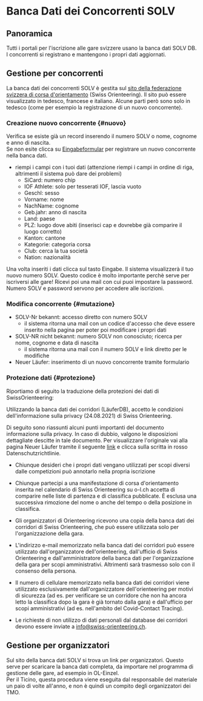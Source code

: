 # Banca Dati dei Concorrenti SOLV


## Panoramica

Tutti i portali per l'iscrizione alle gare svizzere usano la banca dati SOLV DB.
I concorrenti si registrano e mantengono i propri dati aggiornati.

## Gestione per concorrenti

La banca dati dei concorrenti SOLV è gestita sul [sito della federazione svizzera di corsa d'orientamento](https://www.o-l.ch/cgi-bin/solvdb) (Swiss Orienteering).
Il sito può essere visualizzato in tedesco, francese e italiano. Alcune parti però sono solo in tedesco (come per esempio la registrazione di un nuovo concorrente).


### Creazione nuovo concorrente {#nuovo}
Verifica se esiste già un record inserendo il numero SOLV o nome, cognome e anno di nascita.   
Se non esite clicca su [Eingabeformular](https://www.o-l.ch/cgi-bin/solvdb?&competitor=newform) per registrare un nuovo concorrente nella banca dati.


- riempi i campi con i tuoi dati (attenzione riempi i campi in ordine di riga, altrimenti il sistema può dare dei problemi)  
    - SiCard: numero chip  
    - IOF Athlete: solo per tesserati IOF, lascia vuoto  
    - Geschl: sesso  
    - Vorname: nome  
    - NachName: cognome  
    - Geb.jahr: anno di nascita  
    - Land: paese  
    - PLZ: luogo dove abiti (inserisci cap e dovrebbe già comparire il luogo corretto)  
    - Kanton: cantone  
    - Kategorie: categoria corsa  
    - Club: cerca la tua società  
    - Nation: nazionalità 

Una volta inseriti i dati clicca sul tasto Eingabe. Il sistema visualizzerà il tuo nuovo numero SOLV. Questo codice è molto importante perchè serve per iscriversi alle gare! Ricevi poi una mail con cui puoi impostare la password. Numero SOLV e password servono per accedere alle iscrizioni.




### Modifica concorrente {#mutazione}
 

- SOLV-Nr bekannt: accesso diretto con numero SOLV 
    - il sistema ritorna una mail con un codice d'accesso che deve essere inserito nella pagina per poter poi modificare i propri dati
- SOLV-NR nicht bekannt: numero SOLV non conosciuto; ricerca per nome, cognome e data di nascita
    - il sistema ritorna una mail con il numero SOLV e link diretto per le modifiche
- Neuer Läufer: inserimento di un nuovo concorrente tramite formulario

### Protezione dati {#protezione}


Riportiamo di seguito la traduzione della protezioni dei dati di SwissOrienteering:  

Utilizzando la banca dati dei corridori (LäuferDB), accetto le condizioni dell'informazione sulla privacy (24.08.2021) di Swiss Orienteering.

Di seguito sono riassunti alcuni punti importanti del documento informazione sulla privacy. In caso di dubbio, valgono le disposizioni dettagliate descitte in tale documento. Per visualizzare l'originale vai alla pagina Neuer Läufer tramite il seguente [link](https://www.o-l.ch/cgi-bin/solvdb?&competitor=newform) e clicca sulla scritta in rosso Datenschutzrichtlinie.
 

- Chiunque desideri che i propri dati vengano utilizzati per scopi diversi dalle competizioni può annotarlo nella propria iscrizione 

- Chiunque partecipi a una manifestazione di corsa d'orientamento inserita nel calendario di Swiss Orienteering su o-l.ch accetta di comparire nelle liste di partenza e di classifica pubblicate. È esclusa una successiva rimozione del nome o anche del tempo o della posizione in classifica.

- Gli organizzatori di Orienteering ricevono una copia della banca dati dei corridori di Swiss Orienteering, che può essere utilizzata solo per l'organizzazione della gara.

- L'indirizzo e-mail memorizzato nella banca dati dei corridori può essere utilizzato dall'organizzatore dell'orienteering, dall'ufficio di Swiss Orienteering e dall'amministratore della banca dati per l'organizzazione della gara per scopi amministrativi. Altrimenti sarà trasmesso solo con il consenso della persona.

- Il numero di cellulare memorizzato nella banca dati dei corridori viene utilizzato esclusivamente dall'organizzatore dell'orienteering per motivi di sicurezza (ad es. per verificare se un corridore che non ha ancora letto la classifica dopo la gara è già tornato dalla gara) e dall'ufficio per scopi amministrativi (ad es. nell'ambito del Covid-Contact Tracing).

- Le richieste di non utilizzo di dati personali dal database dei corridori devono essere inviate a info@swiss-orienteering.ch.


## Gestione per organizzatori

Sul sito della banca dati SOLV si trova un link per organizzatori. Questo serve per scaricare la banca dati completa, da importare nel programma di gestione delle gare, ad esempio in OL-Einzel.  
Per il Ticino, questa procedura viene eseguita dal responsabile del materiale un paio di volte all'anno, e non è quindi un compito degli organizzatori dei TMO.
